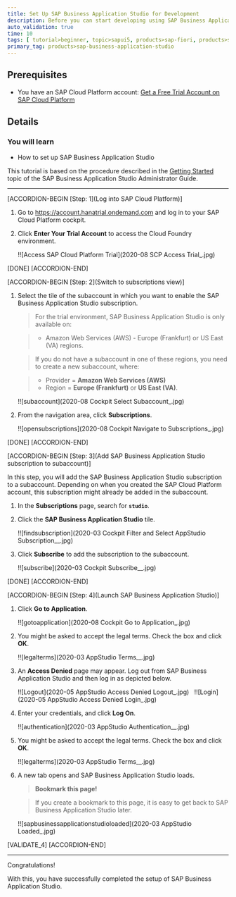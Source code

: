 ```yaml
---
title: Set Up SAP Business Application Studio for Development
description: Before you can start developing using SAP Business Application Studio, administrators must perform the required onboarding steps that are described in this tutorial.
auto_validation: true
time: 10
tags: [ tutorial>beginner, topic>sapui5, products>sap-fiori, products>sap-cloud-platform, products>sap-cloud-platform-workflow, software-product-function>sap-cloud-application-programming-model, topic>mobile, products>sap-mobile-cards, products>mobile-development-kit-client]
primary_tag: products>sap-business-application-studio
---
```


## Prerequisites
 - You have an SAP Cloud Platform account: [Get a Free Trial Account on SAP Cloud Platform](hcp-create-trial-account)

## Details
### You will learn
  - How to set up SAP Business Application Studio

This tutorial is based on the procedure described in the [Getting Started](https://help.sap.com/viewer/9d1db9835307451daa8c930fbd9ab264/Cloud/en-US/19611ddbe82f4bf2b493283e0ed602e5.html) topic of the SAP Business Application Studio Administrator Guide.

---

[ACCORDION-BEGIN [Step: 1](Log into SAP Cloud Platform)]


1. Go to <https://account.hanatrial.ondemand.com> and log in to your SAP Cloud Platform cockpit.

2. Click **Enter Your Trial Account** to access the Cloud Foundry environment.

    !![Access SAP Cloud Platform Trial](2020-08 SCP Access Trial_.jpg)

[DONE]
[ACCORDION-END]

[ACCORDION-BEGIN [Step: 2](Switch to subscriptions view)]

1. Select the tile of the subaccount in which you want to enable the SAP Business Application Studio subscription.

    >For the trial environment, SAP Business Application Studio is only available on:

    > - Amazon Web Services (AWS) - Europe (Frankfurt) or US East (VA) regions.

    >If you do not have a subaccount in one of these regions, you need to create a new subaccount, where:

    > - Provider = **Amazon Web Services (AWS)**
    > - Region = **Europe (Frankfurt)** or **US East (VA)**.

    !![subaccount](2020-08 Cockpit Select Subaccount_.jpg)

2. From the navigation area, click **Subscriptions**.

    !![opensubscriptions](2020-08 Cockpit Navigate to Subscriptions_.jpg)

[DONE]
[ACCORDION-END]


[ACCORDION-BEGIN [Step: 3](Add SAP Business Application Studio subscription to subaccount)]

In this step, you will add the SAP Business Application Studio subscription to a subaccount. Depending on when you created the SAP Cloud Platform account, this subscription might already be added in the subaccount.

1. In the **Subscriptions** page, search for **`studio`**.

2. Click the **SAP Business Application Studio** tile.

    !![findsubscription](2020-03 Cockpit Filter and Select AppStudio Subscription__.jpg)

3. Click **Subscribe** to add the subscription to the subaccount.

    !![subscribe](2020-03 Cockpit Subscribe__.jpg)


[DONE]
[ACCORDION-END]

[ACCORDION-BEGIN [Step: 4](Launch SAP Business Application Studio)]

1. Click **Go to Application**.

    !![gotoapplication](2020-08 Cockpit Go to Application_.jpg)

2. You might be asked to accept the legal terms. Check the box and click **OK**.

    !![legalterms](2020-03 AppStudio Terms__.jpg)

3. An **Access Denied** page may appear. Log out from SAP Business Application Studio and then log in as depicted below.

    !![Logout](2020-05 AppStudio Access Denied Logout_.jpg)
    &nbsp;
    !![Login](2020-05 AppStudio Access Denied Login_.jpg)

4. Enter your credentials, and click **Log On**.

    !![authentication](2020-03 AppStudio Authentication__.jpg)

5. You might be asked to accept the legal terms. Check the box and click **OK**.

    !![legalterms](2020-03 AppStudio Terms__.jpg)

6. A new tab opens and SAP Business Application Studio loads.

    >**Bookmark this page!**

    >If you create a bookmark to this page, it is easy to get back to SAP Business Application Studio later.

    !![sapbusinessapplicationstudioloaded](2020-03 AppStudio Loaded_.jpg)

[VALIDATE_4]
[ACCORDION-END]

---

Congratulations!

With this, you have successfully completed the setup of SAP Business Application Studio.
